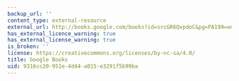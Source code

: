```yaml
---
backup_url: ''
content_type: external-resource
external_url: http://books.google.com/books?id=srcGR6QvpdoC&pg=PA199=onepage
has_external_licence_warning: true
has_external_license_warning: true
is_broken: ''
license: https://creativecommons.org/licenses/by-nc-sa/4.0/
title: Google Books
uid: 9316cc20-951e-4d44-a015-e3291f5b99ba
---
```


